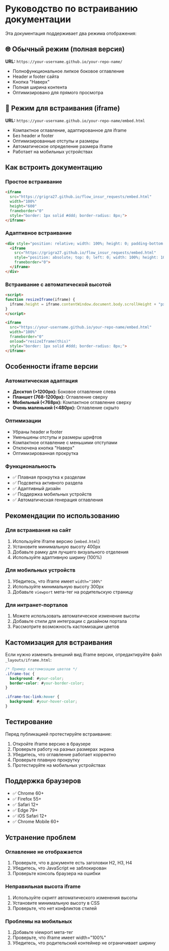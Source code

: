 # Руководство по встраиванию документации

Эта документация поддерживает два режима отображения:

## 🌐 Обычный режим (полная версия)

**URL:** `https://your-username.github.io/your-repo-name/`

- Полнофункциональное липкое боковое оглавление
- Header и footer сайта
- Кнопка "Наверх"
- Полная ширина контента
- Оптимизировано для прямого просмотра

## 📱 Режим для встраивания (iframe)

**URL:** `https://your-username.github.io/your-repo-name/embed.html`

- Компактное оглавление, адаптированное для iframe
- Без header и footer
- Оптимизированные отступы и размеры
- Автоматическое определение размера iframe
- Работает на мобильных устройствах

## Как встроить документацию

### Простое встраивание

```html
<iframe 
  src="https://grigra27.github.io/flow_insur_requests/embed.html"
  width="100%" 
  height="600"
  frameborder="0"
  style="border: 1px solid #ddd; border-radius: 8px;">
</iframe>
```

### Адаптивное встраивание

```html
<div style="position: relative; width: 100%; height: 0; padding-bottom: 75%;">
  <iframe 
    src="https://grigra27.github.io/flow_insur_requests/embed.html"
    style="position: absolute; top: 0; left: 0; width: 100%; height: 100%; border: 1px solid #ddd; border-radius: 8px;"
    frameborder="0">
  </iframe>
</div>
```

### Встраивание с автоматической высотой

```html
<script>
function resizeIframe(iframe) {
  iframe.height = iframe.contentWindow.document.body.scrollHeight + "px";
}
</script>

<iframe 
  src="https://your-username.github.io/your-repo-name/embed.html"
  width="100%" 
  frameborder="0"
  onload="resizeIframe(this)"
  style="border: 1px solid #ddd; border-radius: 8px;">
</iframe>
```

## Особенности iframe версии

### Автоматическая адаптация

- **Десктоп (>1200px):** Боковое оглавление слева
- **Планшет (768-1200px):** Оглавление сверху
- **Мобильный (<768px):** Компактное оглавление сверху
- **Очень маленький (<480px):** Оглавление скрыто

### Оптимизации

- Убраны header и footer
- Уменьшены отступы и размеры шрифтов
- Компактное оглавление с меньшими отступами
- Отключена кнопка "Наверх"
- Оптимизированная прокрутка

### Функциональность

- ✅ Плавная прокрутка к разделам
- ✅ Подсветка активного раздела
- ✅ Адаптивный дизайн
- ✅ Поддержка мобильных устройств
- ✅ Автоматическая генерация оглавления

## Рекомендации по использованию

### Для встраивания на сайт

1. Используйте iframe версию (`embed.html`)
2. Установите минимальную высоту 400px
3. Добавьте рамку для лучшего визуального отделения
4. Используйте адаптивную ширину (100%)

### Для мобильных устройств

1. Убедитесь, что iframe имеет `width="100%"`
2. Используйте минимальную высоту 300px
3. Добавьте `viewport` мета-тег на родительскую страницу

### Для интранет-порталов

1. Можете использовать автоматическое изменение высоты
2. Добавьте стили для интеграции с дизайном портала
3. Рассмотрите возможность кастомизации цветов

## Кастомизация для встраивания

Если нужно изменить внешний вид iframe версии, отредактируйте файл `_layouts/iframe.html`:

```css
/* Пример кастомизации цветов */
.iframe-toc {
  background: #your-color;
  border-color: #your-border-color;
}

.iframe-toc-link:hover {
  background: #your-hover-color;
}
```

## Тестирование

Перед публикацией протестируйте встраивание:

1. Откройте iframe версию в браузере
2. Проверьте работу на разных размерах экрана
3. Убедитесь, что оглавление работает корректно
4. Проверьте плавную прокрутку
5. Протестируйте на мобильных устройствах

## Поддержка браузеров

- ✅ Chrome 60+
- ✅ Firefox 55+
- ✅ Safari 12+
- ✅ Edge 79+
- ✅ iOS Safari 12+
- ✅ Chrome Mobile 60+

## Устранение проблем

### Оглавление не отображается

1. Проверьте, что в документе есть заголовки H2, H3, H4
2. Убедитесь, что JavaScript не заблокирован
3. Проверьте консоль браузера на ошибки

### Неправильная высота iframe

1. Используйте скрипт автоматического изменения высоты
2. Установите минимальную высоту в CSS
3. Проверьте, что нет конфликтов стилей

### Проблемы на мобильных

1. Добавьте viewport мета-тег
2. Проверьте, что iframe имеет width="100%"
3. Убедитесь, что родительский контейнер не ограничивает ширину